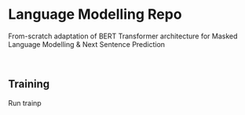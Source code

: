 

# Language Modelling Repo

From-scratch adaptation of BERT Transformer architecture for Masked Language Modelling & Next Sentence Prediction

<br>

## Training

Run trainp
